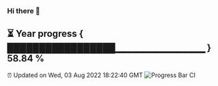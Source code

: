 ### Hi there 👋
⏳ Year progress { █████████████████▁▁▁▁▁▁▁▁▁▁▁▁▁ } 58.84 %
---
⏰ Updated on Wed, 03 Aug 2022 18:22:40 GMT
![Progress Bar CI](https://github.com/liununu/liununu/workflows/Progress%20Bar%20CI/badge.svg)
